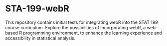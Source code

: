 # STA-199-webR

This repository contains initial tests for integrating webR into the STAT 199 course curriculum. Explore the possibilities of incorporating webR, a web-based R programming environment, to enhance the learning experience and accessibility in statistical analysis.
